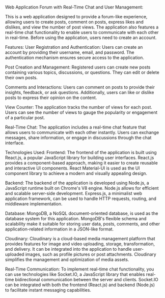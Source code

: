 Web Application Forum with Real-Time Chat and User Management:

This is a web application designed to provide a forum-like experience, allowing users to create posts, comment on posts, express likes and dislikes, and view the number of post views. The application also features a real-time chat functionality to enable users to communicate with each other in real-time. Before using the application, users need to create an account.






Features:
User Registration and Authentication: Users can create an account by providing their username, email, and password. The authentication mechanism ensures secure access to the application.

Post Creation and Management: Registered users can create new posts containing various topics, discussions, or questions. They can edit or delete their own posts.

Comments and Interactions: Users can comment on posts to provide their insights, feedback, or ask questions. Additionally, users can like or dislike posts to express their opinion on the content.

View Counter: The application tracks the number of views for each post. Users can see the number of views to gauge the popularity or engagement of a particular post.

Real-Time Chat: The application includes a real-time chat feature that allows users to communicate with each other instantly. Users can exchange messages, share information, or engage in discussions through the chat interface.





Technologies Used:
Frontend: The frontend of the application is built using React.js, a popular JavaScript library for building user interfaces. React.js provides a component-based approach, making it easier to create reusable and interactive UI components. React Material-UI is used as the UI component library to achieve a modern and visually appealing design.

Backend: The backend of the application is developed using Node.js, a JavaScript runtime built on Chrome's V8 engine. Node.js allows for efficient and scalable server-side development. Express.js, a minimalist web application framework, can be used to handle HTTP requests, routing, and middleware implementation.

Database: MongoDB, a NoSQL document-oriented database, is used as the database system for this application. MongoDB's flexible schema and scalability make it suitable for storing user data, posts, comments, and other application-related information in a JSON-like format.

Cloudinary: Cloudinary is a cloud-based media management platform that provides features for image and video uploading, storage, transformation, and delivery. It can be integrated into the application to handle user-uploaded images, such as profile pictures or post attachments. Cloudinary simplifies the management and optimization of media assets.

Real-Time Communication: To implement real-time chat functionality, you can use technologies like Socket.IO, a JavaScript library that enables real-time bidirectional communication between the server and clients. Socket.IO can be integrated with both the frontend (React.js) and backend (Node.js) to facilitate instant messaging capabilities.
